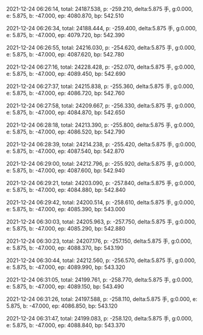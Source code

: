 2021-12-24 06:26:14, total: 24187.538, p: -259.210, delta:5.875 手, g:0.000, e: 5.875, b: -47.000, ep: 4080.870, bp: 542.510

2021-12-24 06:26:34, total: 24188.444, p: -259.400, delta:5.875 手, g:0.000, e: 5.875, b: -47.000, ep: 4079.720, bp: 542.390

2021-12-24 06:26:55, total: 24216.030, p: -254.620, delta:5.875 手, g:0.000, e: 5.875, b: -47.000, ep: 4087.620, bp: 542.780

2021-12-24 06:27:16, total: 24228.428, p: -252.070, delta:5.875 手, g:0.000, e: 5.875, b: -47.000, ep: 4089.450, bp: 542.690

2021-12-24 06:27:37, total: 24215.838, p: -255.360, delta:5.875 手, g:0.000, e: 5.875, b: -47.000, ep: 4086.720, bp: 542.760

2021-12-24 06:27:58, total: 24209.667, p: -256.330, delta:5.875 手, g:0.000, e: 5.875, b: -47.000, ep: 4084.870, bp: 542.650

2021-12-24 06:28:18, total: 24213.390, p: -255.800, delta:5.875 手, g:0.000, e: 5.875, b: -47.000, ep: 4086.520, bp: 542.790

2021-12-24 06:28:39, total: 24214.238, p: -255.420, delta:5.875 手, g:0.000, e: 5.875, b: -47.000, ep: 4087.540, bp: 542.870

2021-12-24 06:29:00, total: 24212.796, p: -255.920, delta:5.875 手, g:0.000, e: 5.875, b: -47.000, ep: 4087.600, bp: 542.940

2021-12-24 06:29:21, total: 24203.090, p: -257.840, delta:5.875 手, g:0.000, e: 5.875, b: -47.000, ep: 4084.880, bp: 542.840

2021-12-24 06:29:42, total: 24200.514, p: -258.610, delta:5.875 手, g:0.000, e: 5.875, b: -47.000, ep: 4085.390, bp: 543.000

2021-12-24 06:30:03, total: 24205.963, p: -257.750, delta:5.875 手, g:0.000, e: 5.875, b: -47.000, ep: 4085.290, bp: 542.880

2021-12-24 06:30:23, total: 24207.176, p: -257.150, delta:5.875 手, g:0.000, e: 5.875, b: -47.000, ep: 4088.370, bp: 543.190

2021-12-24 06:30:44, total: 24212.560, p: -256.570, delta:5.875 手, g:0.000, e: 5.875, b: -47.000, ep: 4089.990, bp: 543.320

2021-12-24 06:31:05, total: 24199.761, p: -258.770, delta:5.875 手, g:0.000, e: 5.875, b: -47.000, ep: 4089.150, bp: 543.490

2021-12-24 06:31:26, total: 24197.588, p: -258.110, delta:5.875 手, g:0.000, e: 5.875, b: -47.000, ep: 4086.850, bp: 543.120

2021-12-24 06:31:47, total: 24199.083, p: -258.120, delta:5.875 手, g:0.000, e: 5.875, b: -47.000, ep: 4088.840, bp: 543.370